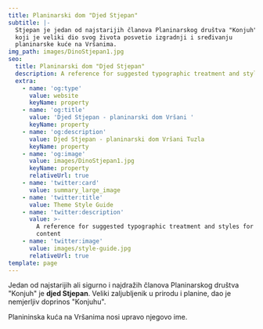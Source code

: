 ```yaml
---
title: Planinarski dom "Djed Stjepan"
subtitle: |-
  Stjepan je jedan od najstarijih članova Planinarskog društva "Konjuh" 
  koji je veliki dio svog života posvetio izgradnji i sređivanju 
  planinarske kuće na Vršanima.
img_path: images/DinoStjepan1.jpg
seo:
  title: Planinarski dom "Djed Stjepan"
  description: A reference for suggested typographic treatment and styles for your content
  extra:
    - name: 'og:type'
      value: website
      keyName: property
    - name: 'og:title'
      value: 'Djed Stjepan - planinarski dom Vršani '
      keyName: property
    - name: 'og:description'
      value: Djed Stjepan - planinarski dom Vršani Tuzla
      keyName: property
    - name: 'og:image'
      value: images/DinoStjepan1.jpg
      keyName: property
      relativeUrl: true
    - name: 'twitter:card'
      value: summary_large_image
    - name: 'twitter:title'
      value: Theme Style Guide
    - name: 'twitter:description'
      value: >-
        A reference for suggested typographic treatment and styles for your
        content
    - name: 'twitter:image'
      value: images/style-guide.jpg
      relativeUrl: true
template: page
---
```

Jedan od najstarijih ali sigurno i najdražih članova Planinarskog društva "Konjuh" je **djed Stjepan**. Veliki zaljubljenik u prirodu i planine, dao je nemjerljiv doprinos "Konjuhu".

Planininska kuća na Vršanima nosi upravo njegovo ime.




